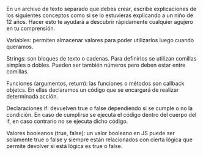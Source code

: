 En un archivo de texto separado que debes crear, escribe explicaciones de los siguientes conceptos como si se lo estuvieras explicando a un niño de 12 años. Hacer esto te ayudará a descubrir rápidamente cualquier agujero en tu comprensión.


Variables: permiten almacenar valores para poder utilizarlos luego cuando queramos.

Strings: son bloques de texto o cadenas. Para definirlos se utilizan comillas simples o dobles. Pueden ser también números pero deben estar entre comillas.

Funciones (argumentos, return): las funciones o métodos son callback objetcs. En ellas declaramos un código que se encargará de realizar determinada acción.

Declaraciones if: devuelven true o false dependiendo si se cumple o no la condición. En caso de cumplirse se ejecuta el código dentro del cuerpo del if, en caso contrario no se ejecuta dicho código.

Valores booleanos (true, false): un valor booleano en JS puede ser solamente true o false y siempre están relacionados con cierta lógica que permite devolver si está lógica es true o false.
